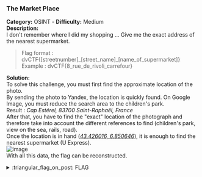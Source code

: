 ### The Market Place
**Category:** OSINT - **Difficulty:** Medium    
**Description:**  
I don't remember where I did my shopping ... Give me the exact address of the nearest supermarket.  

> Flag format : dvCTF{\[streetnumber\]\_\[street_name\]\_\[name_of_supermarket\]} 
> Example : dvCTF{8_rue_de_rivoli_carrefour}

**Solution:**  
To solve this challenge, you must first find the approximate location of the photo.  
By sending the photo to Yandex, the location is quickly found. On Google Image, you must reduce the search area to the children's park.  
Result :  *Cap Estérel, 83700 Saint-Raphaël, France*  
After that, you have to find the "exact" location of the photograph and therefore take into account the different references to find (children's park, view on the sea, rails, road).  
Once the location is in hand (*[43.426016, 6.850646](https://goo.gl/maps/v6Tw3gCAeASyPtyG7)*), it is enough to find the nearest supermarket (U Express).  
![image](https://user-images.githubusercontent.com/91023285/209794015-70d53f31-7b73-4be5-815c-efd5bdd97339.png)  
With all this data, the flag can be reconstructed.  

<details>
  <summary>:triangular_flag_on_post: FLAG</summary>

  ```
  dvCTF{f1_allee_des_fleurs_u_express}
  ```
</details>
